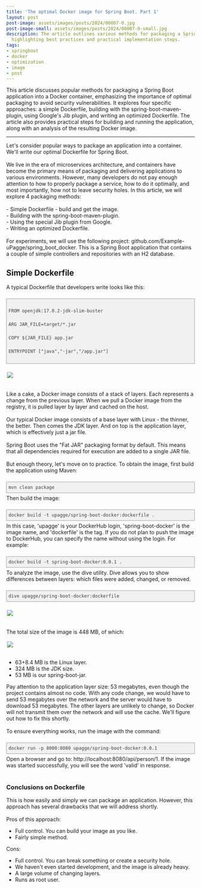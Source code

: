 ```yaml
---
title: 'The optimal Docker image for Spring Boot. Part 1'
layout: post
post-image: assets/images/posts/2024/00007-0.jpg
post-image-small: assets/images/posts/2024/00007-0-small.jpg
description: The article outlines various methods for packaging a Spring Boot application into a Docker container, 
  highlighting best practices and practical implementation steps.
tags:
- springboot
- docker
- optimization
- image
- post
---
```


This article discusses popular methods for packaging a Spring Boot application into a Docker container, 
emphasizing the importance of optimal packaging to avoid security vulnerabilities. It explores four specific 
approaches: a simple Dockerfile, building with the spring-boot-maven-plugin, using Google's Jib plugin, and writing 
an optimized Dockerfile. The article also provides practical steps for building and running the application, along 
with an analysis of the resulting Docker image.

---

<div class="Article-Text"><span><div>Let's consider popular ways to package an application into a container. We'll write our optimal Dockerfile for
    Spring Boot.
</div>
<div><br></div>
<div>We live in the era of microservices architecture, and containers have become the primary means of packaging and
    delivering applications to various environments. However, many developers do not pay enough attention to how to
    properly package a service, how to do it optimally, and most importantly, how not to leave security holes. In this
    article, we will explore 4 packaging methods:
</div>
<div><br></div>
<div>- Simple Dockerfile - build and get the image.</div>
<div>- Building with the spring-boot-maven-plugin.</div>
<div>- Using the special Jib plugin from Google.</div>
<div>- Writing an optimized Dockerfile.</div>
<br>
<div>For experiments, we will use the following project: github.com/Example-uPagge/spring_boot_docker. This is a Spring
    Boot application that contains a couple of simple controllers and repositories with an H2 database.
</div>
<h2>Simple Dockerfile</h2>
<div>A typical Dockerfile that developers write looks like this:</div>
<div><br></div>
<pre style="font-variant-numeric: normal; font-variant-east-asian: normal; font-variant-alternates: normal; font-kerning: auto; font-optical-sizing: auto; font-feature-settings: normal; font-variation-settings: normal; font-variant-position: normal; font-stretch: normal; font-size: 12px; line-height: 18px; font-family: Consolas, Monaco, Monospaced, monospace; margin-top: 5px; margin-bottom: 5px; padding: 5px; vertical-align: baseline; border: 1px solid rgb(154, 154, 154); outline: 0px; background-image: none; background-position: 0px 0px; background-repeat: repeat; background-attachment: scroll; background-color: rgb(241, 241, 241); max-width: 100%; overflow: auto; color: rgb(64, 64, 64);"><div>
FROM openjdk:17.0.2-jdk-slim-buster
</div>
<div>ARG JAR_FILE=target/*.jar</div>
<div>COPY ${JAR_FILE} app.jar</div>
<div>ENTRYPOINT ["java","-jar","/app.jar"]</div>
</pre>

<div><br></div>
<div>
    <img style="height: auto; display: block; margin: auto; max-width: 500px;" src="/assets/images/posts/2024/00007-1.jpg">
    <br></div>
<div><br></div>
<div>Like a cake, a Docker image consists of a stack of layers. Each represents a change from the previous layer. When
    we pull a Docker image from the registry, it is pulled layer by layer and cached on the host.
</div>
<div><br></div>
<div>Our typical Docker image consists of a base layer with Linux - the thinner, the better. Then comes the JDK layer.
    And on top is the application layer, which is effectively just a jar file.
</div>
<div><br></div>
<div>Spring Boot uses the "Fat JAR" packaging format by default. This means that all dependencies required for execution
    are added to a single JAR file.
</div>
<div><br></div>
<div>But enough theory, let's move on to practice. To obtain the image, first build the application using Maven:</div>
<div><br></div>
<pre style="font-variant-numeric: normal; font-variant-east-asian: normal; font-variant-alternates: normal; font-kerning: auto; font-optical-sizing: auto; font-feature-settings: normal; font-variation-settings: normal; font-variant-position: normal; font-stretch: normal; font-size: 12px; line-height: 18px; font-family: Consolas, Monaco, Monospaced, monospace; margin-top: 5px; margin-bottom: 5px; padding: 5px; vertical-align: baseline; border: 1px solid rgb(154, 154, 154); outline: 0px; background-image: none; background-position: 0px 0px; background-repeat: repeat; background-attachment: scroll; background-color: rgb(241, 241, 241); max-width: 100%; overflow: auto; color: rgb(64, 64, 64);">mvn clean package</pre>
<div>Then build the image:</div>
<div><br></div>
<pre style="font-variant-numeric: normal; font-variant-east-asian: normal; font-variant-alternates: normal; font-kerning: auto; font-optical-sizing: auto; font-feature-settings: normal; font-variation-settings: normal; font-variant-position: normal; font-stretch: normal; font-size: 12px; line-height: 18px; font-family: Consolas, Monaco, Monospaced, monospace; margin-top: 5px; margin-bottom: 5px; padding: 5px; vertical-align: baseline; border: 1px solid rgb(154, 154, 154); outline: 0px; background-image: none; background-position: 0px 0px; background-repeat: repeat; background-attachment: scroll; background-color: rgb(241, 241, 241); max-width: 100%; overflow: auto; color: rgb(64, 64, 64);">docker build -t upagge/spring-boot-docker:dockerfile .</pre>
<div>In this case, 'upagge' is your DockerHub login, 'spring-boot-docker' is the image name, and 'dockerfile' is the
    tag. If you do not plan to push the image to DockerHub, you can specify the name without using the login. For
    example:
</div>
<div><br></div>
<pre style="font-variant-numeric: normal; font-variant-east-asian: normal; font-variant-alternates: normal; font-kerning: auto; font-optical-sizing: auto; font-feature-settings: normal; font-variation-settings: normal; font-variant-position: normal; font-stretch: normal; font-size: 12px; line-height: 18px; font-family: Consolas, Monaco, Monospaced, monospace; margin-top: 5px; margin-bottom: 5px; padding: 5px; vertical-align: baseline; border: 1px solid rgb(154, 154, 154); outline: 0px; background-image: none; background-position: 0px 0px; background-repeat: repeat; background-attachment: scroll; background-color: rgb(241, 241, 241); max-width: 100%; overflow: auto; color: rgb(64, 64, 64);">docker build -t spring-boot-docker:0.0.1 .</pre>
<div>To analyze the image, use the dive utility. Dive allows you to show differences between layers: which files were
    added, changed, or removed.
</div>
<div><br></div>
<pre style="font-variant-numeric: normal; font-variant-east-asian: normal; font-variant-alternates: normal; font-kerning: auto; font-optical-sizing: auto; font-feature-settings: normal; font-variation-settings: normal; font-variant-position: normal; font-stretch: normal; font-size: 12px; line-height: 18px; font-family: Consolas, Monaco, Monospaced, monospace; margin-top: 5px; margin-bottom: 5px; padding: 5px; vertical-align: baseline; border: 1px solid rgb(154, 154, 154); outline: 0px; background-image: none; background-position: 0px 0px; background-repeat: repeat; background-attachment: scroll; background-color: rgb(241, 241, 241); max-width: 100%; overflow: auto; color: rgb(64, 64, 64);">dive upagge/spring-boot-docker:dockerfile</pre>
<div><br></div>
<div>
    <img style="height: auto; display: block; margin: auto; max-width: 500px;" src="/assets/images/posts/2024/00007-2.jpg"><br></div>
<div><br></div>
<div>The total size of the image is 448 MB, of which:</div>
<div><br></div>
<div>
    <img style="height: auto; display: block; margin: auto; max-width: 500px;" src="/assets/images/posts/2024/00007-3.jpg"><br></div>
<div>
    <ul>
        <li>63+8.4 MB is the Linux layer.</li>
        <li>324 MB is the JDK size.</li>
        <li>53 MB is our spring-boot-jar.</li>
    </ul>
</div>
<div>Pay attention to the application layer size: 53 megabytes, even though the project contains almost no code. With
    any code change, we would have to send 53 megabytes over the network and the server would have to download 53
    megabytes. The other layers are unlikely to change, so Docker will not transmit them over the network and will use
    the cache. We'll figure out how to fix this shortly.
</div>
<div><br></div>
<div>To ensure everything works, run the image with the command:</div>
<div><br></div>
<pre style="font-variant-numeric: normal; font-variant-east-asian: normal; font-variant-alternates: normal; font-kerning: auto; font-optical-sizing: auto; font-feature-settings: normal; font-variation-settings: normal; font-variant-position: normal; font-stretch: normal; font-size: 12px; line-height: 18px; font-family: Consolas, Monaco, Monospaced, monospace; margin-top: 5px; margin-bottom: 5px; padding: 5px; vertical-align: baseline; border: 1px solid rgb(154, 154, 154); outline: 0px; background-image: none; background-position: 0px 0px; background-repeat: repeat; background-attachment: scroll; background-color: rgb(241, 241, 241); max-width: 100%; overflow: auto; color: rgb(64, 64, 64);">docker run -p 8080:8080 upagge/spring-boot-docker:0.0.1</pre>
<div>Open a browser and go to: http://localhost:8080/api/person/1. If the image was started successfully, you will see
    the word 'valid' in response.
</div>
<div><br></div><h3>Conclusions on Dockerfile</h3>
<div>This is how easily and simply we can package an application. However, this approach has several drawbacks that we
    will address shortly.
</div>
<div><br></div>
<div>Pros of this approach:</div>
<div>
    <ul>
        <li>Full control. You can build your image as you like.</li>
        <li>Fairly simple method.</li>
    </ul>
</div>
<div>Cons:</div>
<div>
    <ul>
        <li>Full control. You can break something or create a security hole.</li>
        <li>We haven't even started development, and the image is already heavy.</li>
        <li>A large volume of changing layers.</li>
        <li>Runs as root user.</li>
    </ul>
</div></span></div>